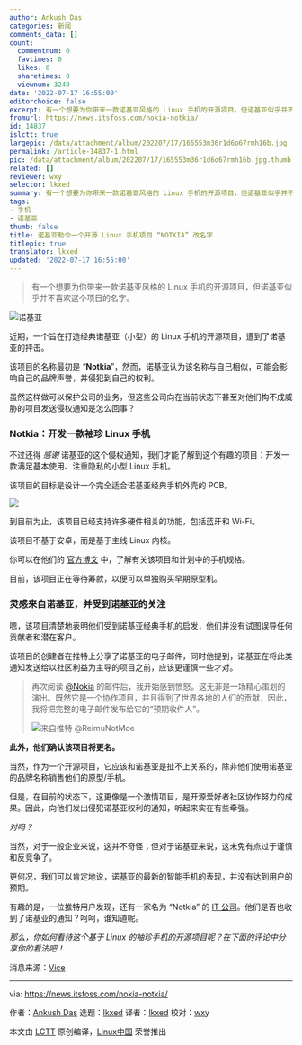 ```yaml
---
author: Ankush Das
categories: 新闻
comments_data: []
count:
  commentnum: 0
  favtimes: 0
  likes: 0
  sharetimes: 0
  viewnum: 3240
date: '2022-07-17 16:55:00'
editorchoice: false
excerpt: 有一个想要为你带来一款诺基亚风格的 Linux 手机的开源项目，但诺基亚似乎并不喜欢这个项目的名字。
fromurl: https://news.itsfoss.com/nokia-notkia/
id: 14837
islctt: true
largepic: /data/attachment/album/202207/17/165553m36r1d6o67rmh16b.jpg
permalink: /article-14837-1.html
pic: /data/attachment/album/202207/17/165553m36r1d6o67rmh16b.jpg.thumb.jpg
related: []
reviewer: wxy
selector: lkxed
summary: 有一个想要为你带来一款诺基亚风格的 Linux 手机的开源项目，但诺基亚似乎并不喜欢这个项目的名字。
tags:
- 手机
- 诺基亚
thumb: false
title: 诺基亚勒令一个开源 Linux 手机项目 “NOTKIA” 改名字
titlepic: true
translator: lkxed
updated: '2022-07-17 16:55:00'
---
```



> 
> 有一个想要为你带来一款诺基亚风格的 Linux 手机的开源项目，但诺基亚似乎并不喜欢这个项目的名字。
> 
> 
> 


![诺基亚](/data/attachment/album/202207/17/165553m36r1d6o67rmh16b.jpg)


近期，一个旨在打造经典诺基亚（小型）的 Linux 手机的开源项目，遭到了诺基亚的抨击。


该项目的名称最初是 “**Notkia**”，然而，诺基亚认为该名称与自己相似，可能会影响自己的品牌声誉，并侵犯到自己的权利。


虽然这样做可以保护公司的业务，但这些公司向在当前状态下甚至对他们构不成威胁的项目发送侵权通知是怎么回事？


### Notkia：开发一款袖珍 Linux 手机


不过还得 *感谢* 诺基亚的这个侵权通知，我们才能了解到这个有趣的项目：开发一款满足基本使用、注重隐私的小型 Linux 手机。


该项目的目标是设计一个完全适合诺基亚经典手机外壳的 PCB。


![](/data/attachment/album/202207/17/165554rr6r0s0assszrqvs.jpg)


到目前为止，该项目已经支持许多硬件相关的功能，包括蓝牙和 Wi-Fi。


该项目不基于安卓，而是基于主线 Linux 内核。


你可以在他们的 [官方博文](https://hackaday.io/project/185645-notkia-name-change-planned) 中，了解有关该项目和计划中的手机规格。


目前，该项目正在等待筹款，以便可以单独购买早期原型机。


### 灵感来自诺基亚，并受到诺基亚的关注


嗯，该项目清楚地表明他们受到诺基亚经典手机的启发，他们并没有试图误导任何贡献者和潜在客户。


该项目的创建者在推特上分享了诺基亚的电子邮件，同时他提到，诺基亚在将此类通知发送给以社区利益为主导的项目之前，应该更谨慎一些才对。



> 
> 再次阅读 [@Nokia](https://twitter.com/nokia?ref_src=twsrc%5Etfw) 的邮件后，我开始感到愤怒。这无非是一场精心策划的演出。既然它是一个协作项目，并且得到了世界各地的人们的贡献，因此，我将把完整的电子邮件发布给它的“预期收件人”。
> 
> 
> ![来自推特 @ReimuNotMoe](/data/attachment/album/202207/17/165628tqa5oruxqbq0ocxz.jpg)
> 
> 
> 


**此外，他们确认该项目将更名。**


当然，作为一个开源项目，它应该和诺基亚是扯不上关系的，除非他们使用诺基亚的品牌名称销售他们的原型/手机。


但是，在目前的状态下，这更像是一个激情项目，是开源爱好者社区协作努力的成果。因此，向他们发出侵犯诺基亚权利的通知，听起来实在有些牵强。


*对吗？*


当然，对于一般企业来说，这并不奇怪；但对于诺基亚来说，这未免有点过于谨慎和反竞争了。


更何况，我们可以肯定地说，诺基亚的最新的智能手机的表现，并没有达到用户的预期。


有趣的是，一位推特用户发现，还有一家名为 “Notkia” 的 [IT 公司](https://www.linkedin.com/company/notkia-it/)。他们是否也收到了诺基亚的通知？呵呵，谁知道呢。


*那么，你如何看待这个基于 Linux 的袖珍手机的开源项目呢？在下面的评论中分享你的看法吧！*


消息来源：[Vice](https://www.vice.com/en/article/93awjz/nokia-asks-open-source-notkia-phone-project-to-change-its-name)




---


via: <https://news.itsfoss.com/nokia-notkia/>


作者：[Ankush Das](https://news.itsfoss.com/author/ankush/) 选题：[lkxed](https://github.com/lkxed) 译者：[lkxed](https://github.com/lkxed) 校对：[wxy](https://github.com/wxy)


本文由 [LCTT](https://github.com/LCTT/TranslateProject) 原创编译，[Linux中国](https://linux.cn/) 荣誉推出